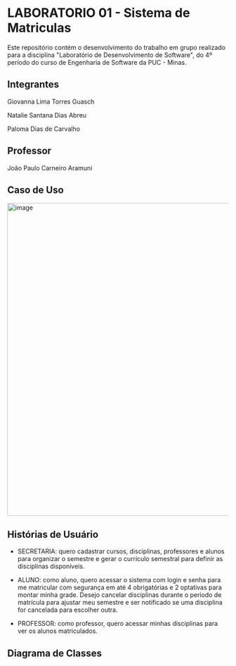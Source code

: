 # LABORATORIO 01 - Sistema de Matriculas
Este repositório contém o desenvolvimento do trabalho em grupo realizado para a disciplina "Laboratório de Desenvolvimento de Software", do 4º período do curso de Engenharia de Software da PUC - Minas.

## Integrantes
Giovanna Lima Torres Guasch

Natalie Santana Dias Abreu

Paloma Dias de Carvalho

## Professor
João Paulo Carneiro Aramuni

## Caso de Uso

<img width="1047" height="711" alt="image" src="https://github.com/user-attachments/assets/421ad0ad-2bc9-4e37-a1e0-88009a5f72aa" />


## Histórias de Usuário

- SECRETARIA: quero cadastrar cursos, disciplinas, professores e alunos para organizar o semestre e gerar o currículo semestral para definir as disciplinas disponíveis.

- ALUNO: como aluno, quero acessar o sistema com login e senha para me matricular com segurança em até 4 obrigatórias e 2 optativas para montar minha grade. Desejo cancelar disciplinas durante o período de matrícula para ajustar meu semestre e ser notificado se uma disciplina for cancelada para escolher outra.

- PROFESSOR: como professor, quero acessar minhas disciplinas para ver os alunos matriculados.

## Diagrama de Classes
